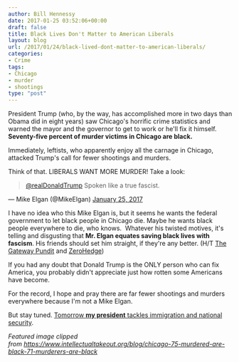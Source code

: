 ```yaml
---
author: Bill Hennessy
date: 2017-01-25 03:52:06+00:00
draft: false
title: Black Lives Don't Matter to American Liberals
layout: blog
url: /2017/01/24/black-lived-dont-matter-to-american-liberals/
categories:
- Crime
tags:
- Chicago
- murder
- shootings
type: "post"
---
```


President Trump (who, by the way, has accomplished more in two days than Obama did in eight years) saw Chicago's horrific crime statistics and warned the mayor and the governor to get to work or he'll fix it himself. **Seventy-five percent of murder victims in Chicago are black.**

Immediately, leftists, who apparently enjoy all the carnage in Chicago, attacked Trump's call for fewer shootings and murders.

Think of that. LIBERALS WANT MORE MURDER! Take a look:



> 

> 
> [@realDonaldTrump](https://twitter.com/realDonaldTrump) Spoken like a true fascist.
> 
> 
— Mike Elgan (@MikeElgan) [January 25, 2017](https://twitter.com/MikeElgan/status/824080864313155584)





I have no idea who this Mike Elgan is, but it seems he wants the federal government to let black people in Chicago die. Maybe he wants black people everywhere to die, who knows.  Whatever his twisted motives, it's telling and disgusting that **Mr. Elgan equates saving black lives with fascism**. His friends should set him straight, if they're any better. (H/T [The Gateway Pundit](https://www.thegatewaypundit.com/2017/01/trump-threatens-send-feds-protect-chicago-citizens-carnage-control-murderous-thugs/) and [ZeroHedge](https://www.zerohedge.com/news/2017-01-24/chicago-rocky-start-2017-homicides-exceed-violent-2016-pace))

If you had any doubt that Donald Trump is the ONLY person who can fix America, you probably didn't appreciate just how rotten some Americans have become.

For the record, I hope and pray there are far fewer shootings and murders everywhere because I'm not a Mike Elgan.

But stay tuned. [Tomorrow **my president** tackles immigration and national security](https://www.reuters.com/article/us-usa-trump-immigration-exclusive-idUSKBN1582XQ?il=0).

_Featured image clipped from https://www.intellectualtakeout.org/blog/chicago-75-murdered-are-black-71-murderers-are-black_
